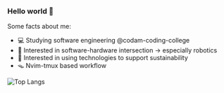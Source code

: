 ### Hello world 👋

Some facts about me:

- 💻 Studying software engineering @codam-coding-college
- 🤖 Interested in software-hardware intersection -> especially robotics
- 🌱 Interested in using technologies to support sustainability
- 🪤 Nvim-tmux based workflow

![Top Langs](https://github-readme-stats.vercel.app/api/top-langs/?username=michmos&layout=compact&theme=transparent)
